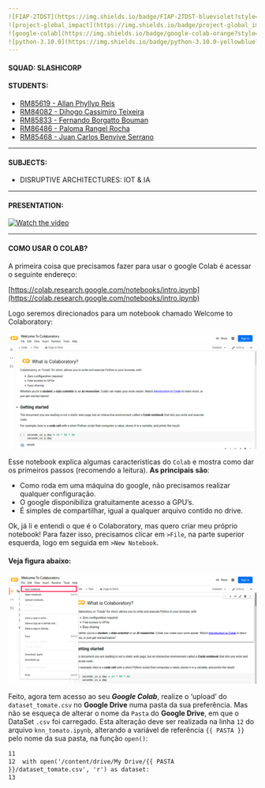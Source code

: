 ```yaml
---
![FIAP-2TDST](https://img.shields.io/badge/FIAP-2TDST-blueviolet?style=flat-square)
![project-global_impact](https://img.shields.io/badge/project-global_impact-blueviolet?style=flat-square)
![google-colab](https://img.shields.io/badge/google-colab-orange?style=flat-square)
![python-3.10.0](https://img.shields.io/badge/python-3.10.0-yellowblue?style=flat-square)
---
```

#### SQUAD: SLASHICORP
#### STUDENTS:
- [RM85619 - Allan Phyllyp Reis](https://www.linkedin.com/in/allan-reis-997b82171/)
- [RM84082 - Dihogo Cassimiro Teixeira](https://www.linkedin.com/in/dihogoteixeira/)
- [RM85833 - Fernando Borgatto Bouman](https://www.linkedin.com/in/fernando-borgatto-bouman-821534b9/)
- [RM86486 - Paloma Rangel Rocha](https://www.linkedin.com/in/palomara/)
- [RM85468 - Juan Carlos Benvive Serrano](https://www.linkedin.com/in/juan-carlos-benvive-serrano-529615195/)
---
#### SUBJECTS:
- DISRUPTIVE ARCHITECTURES: IOT & IA
---
#### PRESENTATION:
[![Watch the video](https://img.youtube.com/vi/GCC7kFPmp7w/maxresdefault.jpg)](https://www.youtube.com/watch?v=GCC7kFPmp7w)

---
#### COMO USAR O COLAB?

A primeira coisa que precisamos fazer para usar o google Colab é acessar o seguinte endereço:

[https://colab.research.google.com/notebooks/intro.ipynb](https://colab.research.google.com/notebooks/intro.ipynb)

Logo seremos direcionados para um notebook chamado Welcome to Colaboratory:

![welcome_img](imgs/welcome_img.png)

Esse notebook explica algumas características do `Colab` e mostra como dar os primeiros passos (recomendo a leitura).
**As principais são**:

- Como roda em uma máquina do google, não precisamos realizar qualquer configuração.
- O google disponibiliza gratuitamente acesso a GPU’s.
- É simples de compartilhar, igual a qualquer arquivo contido no drive.

Ok, já li e entendi o que é o Colaboratory, mas quero criar meu próprio notebook! 
Para fazer isso, precisamos clicar em `>File`, na parte superior esquerda, logo em seguida em `>New Notebook`. 

#### Veja figura abaixo:

![new_notebook_img](imgs/new_notebook_img.png)

Feito, agora tem acesso ao seu ***Google Colab***, realize o ‘upload’ do `dataset_tomate.csv` no **Google Drive** numa pasta da sua preferência. 
Mas não se esqueça de alterar o nome da `Pasta` do **Google Drive**, em que o DataSet `.csv` foi carregado.
Esta alteração deve ser realizada na linha `12` do arquivo `knn_tomato.ipynb`, 
alterando a variável de referência `{{ PASTA }}` pelo nome da sua pasta, na função `open()`:

```thymeleafexpressions
11 
12  with open('/content/drive/My Drive/{{ PASTA }}/dataset_tomate.csv', 'r') as dataset:
13 
```